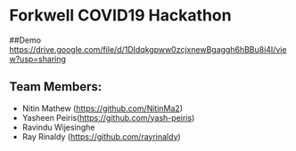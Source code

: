 # Forkwell COVID19 Hackathon

##Demo
https://drive.google.com/file/d/1DIdqkgpww0zcjxnewBgaggh6hBBu8i4I/view?usp=sharing

## Team Members:
- Nitin Mathew (https://github.com/NitinMa2)
- Yasheen Peiris(https://github.com/yash-peiris)
- Ravindu Wijesinghe
- Ray Rinaldy (https://github.com/rayrinaldy)
